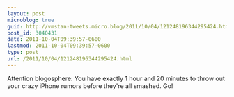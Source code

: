 ```yaml
---
layout: post
microblog: true
guid: http://vmstan-tweets.micro.blog/2011/10/04/121248196344295424.html
post_id: 3040431
date: 2011-10-04T09:39:57-0600
lastmod: 2011-10-04T09:39:57-0600
type: post
url: /2011/10/04/121248196344295424.html
---
```

Attention blogosphere: You have exactly 1 hour and 20 minutes to throw out your crazy iPhone rumors before they're all smashed. Go!

